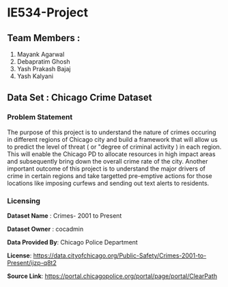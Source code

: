 # IE534-Project

## Team Members : 
1. Mayank Agarwal
2. Debapratim Ghosh
3. Yash Prakash Bajaj
4. Yash Kalyani

## Data Set : Chicago Crime Dataset 

### Problem Statement 
The purpose of this project is to understand the nature of crimes occuring in different regions of Chicago city and build a framework that will allow us to predict the level of threat ( or "degree of criminal activity ) in each region.
This will enable the Chicago PD to allocate resources in high impact areas and subsequently bring down the overall crime rate of the city. 
Another important outcome of this project is to understand the major drivers of crime in certain regions and take targetted pre-emptive actions for those locations like imposing curfews and sending out text alerts to residents. 

### Licensing 
**Dataset Name** : Crimes- 2001 to Present

**Dataset Owner** : cocadmin 

**Data Provided By**: Chicago Police Department

**License**: https://data.cityofchicago.org/Public-Safety/Crimes-2001-to-Present/ijzp-q8t2

**Source Link**: 	https://portal.chicagopolice.org/portal/page/portal/ClearPath
